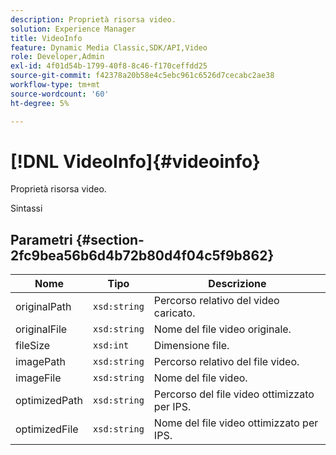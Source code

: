 ```yaml
---
description: Proprietà risorsa video.
solution: Experience Manager
title: VideoInfo
feature: Dynamic Media Classic,SDK/API,Video
role: Developer,Admin
exl-id: 4f01d54b-1799-40f8-8c46-f170ceffdd25
source-git-commit: f42378a20b58e4c5ebc961c6526d7cecabc2ae38
workflow-type: tm+mt
source-wordcount: '60'
ht-degree: 5%

---
```


# [!DNL VideoInfo]{#videoinfo}

Proprietà risorsa video.

Sintassi

## Parametri {#section-2fc9bea56b6d4b72b80d4f04c5f9b862}

| Nome | Tipo | Descrizione |
|---|---|---|
| originalPath | `xsd:string` | Percorso relativo del video caricato. |
| originalFile | `xsd:string` | Nome del file video originale. |
| fileSize | `xsd:int` | Dimensione file. |
| imagePath | `xsd:string` | Percorso relativo del file video. |
| imageFile | `xsd:string` | Nome del file video. |
| optimizedPath | `xsd:string` | Percorso del file video ottimizzato per IPS. |
| optimizedFile | `xsd:string` | Nome del file video ottimizzato per IPS. |
